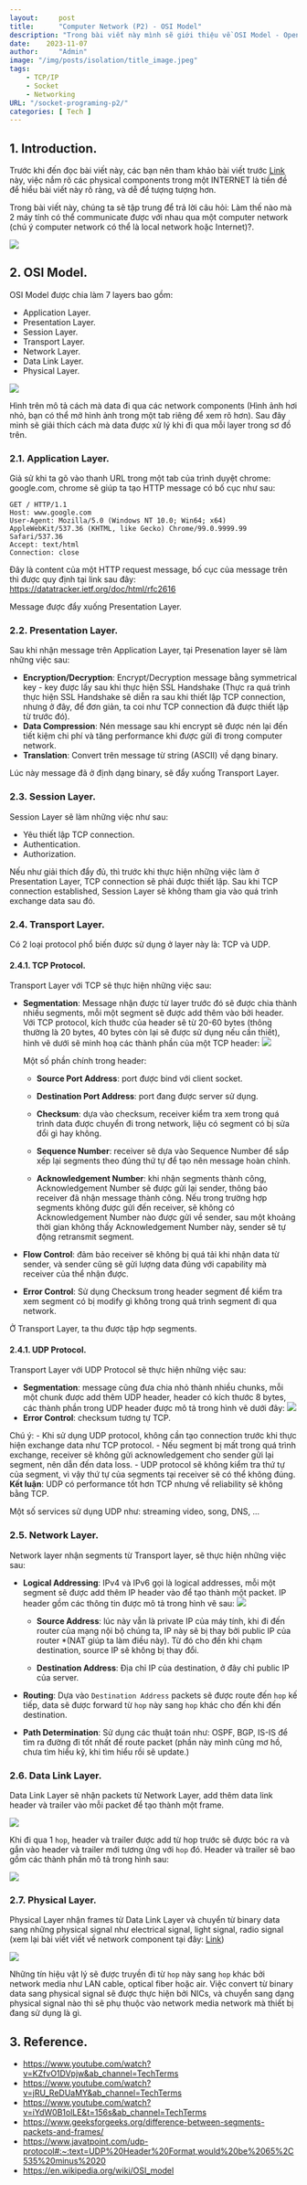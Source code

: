 ```yaml
---
layout:     post
title:      "Computer Network (P2) - OSI Model"
description: "Trong bài viết này mình sẽ giới thiệu về OSI Model - Open System Interconnection Model, model này sẽ giúp chúng ta hiểu được cách mà data được truyền đi giữa các end points trong mạng INTERNET."
date:    2023-11-07
author:     "Admin"
image: "/img/posts/isolation/title_image.jpeg"
tags:
    - TCP/IP
    - Socket
    - Networking
URL: "/socket-programing-p2/"
categories: [ Tech ]
---
```


## 1. Introduction.
Trước khi đến đọc bài viết này, các bạn nên tham khảo bài viết trước [Link](https://nhatthanh020996.github.io/socket-programing-p1/) này, việc nắm rõ các physical components trong một INTERNET là tiền đề để hiểu bài viết này rõ ràng, và dễ để tượng tượng hơn.

Trong bài viết này, chúng ta sẽ tập trung để trả lời câu hỏi: Làm thế nào mà 2 máy tính có thể communicate được với nhau qua một computer network (chú ý computer network có thể là local network hoặc Internet)?.

![](/img/network2/how.png)

## 2. OSI Model.

OSI Model được chia làm 7 layers bao gồm:
- Application Layer.
- Presentation Layer.
- Session Layer.
- Transport Layer.
- Network Layer.
- Data Link Layer.
- Physical Layer.

![](/img/network2/OSI.png)

Hình trên mô tả cách mà data đi qua các network components (Hình ảnh hơi nhỏ, bạn có thể mở hình ảnh trong một tab riêng để xem rõ hơn). Sau đây mình sẽ giải thích cách mà data được xử lý khi đi qua mỗi layer trong sơ đồ trên.

### 2.1. Application Layer.
Giả sử khi ta gõ vào thanh URL trong một tab của trình duyệt chrome: google.com, chrome sẽ giúp ta tạo HTTP message có bố cục như sau:
```
GET / HTTP/1.1
Host: www.google.com
User-Agent: Mozilla/5.0 (Windows NT 10.0; Win64; x64) AppleWebKit/537.36 (KHTML, like Gecko) Chrome/99.0.9999.99 Safari/537.36
Accept: text/html
Connection: close
```
Đây là content của một HTTP request message, bố cục của message trên thì được quy định tại link sau đây: https://datatracker.ietf.org/doc/html/rfc2616

Message được đẩy xuống Presentation Layer.

### 2.2. Presentation Layer.
Sau khi nhận message trên Application Layer, tại Presenation layer sẽ làm những việc sau:
- **Encryption/Decryption**: Encrypt/Decryption message bằng symmetrical key - key được lấy sau khi thực hiện SSL Handshake (Thực ra quá trình thực hiện SSL Handshake sẽ diễn ra sau khi thiết lập TCP connection, nhưng ở đây, để đơn giản, ta coi như TCP connection đã được thiết lập từ trước đó).
- **Data Compression**: Nén message sau khi encrypt sẽ được nén lại đến tiết kiệm chi phí và tăng performance khi được gửi đi trong computer network.
- **Translation**: Convert trên message từ string (ASCII) về dạng binary.

Lúc này message đã ở định dạng binary, sẽ đẩy xuống Transport Layer.


### 2.3. Session Layer.
Session Layer sẽ làm những việc như sau:
- Yêu thiết lập TCP connection.
- Authentication.
- Authorization.

Nếu như giải thích đẩy đủ, thì trước khi thực hiện những việc làm ở Presentation Layer, TCP connection sẽ phải được thiết lập. Sau khi TCP connection established, Session Layer sẽ không tham gia vào quá trình exchange data sau đó.

### 2.4. Transport Layer.
Có 2 loại protocol phổ biến được sử dụng ở layer này là: TCP và UDP.

#### 2.4.1. TCP Protocol.
Transport Layer với TCP sẽ thực hiện những việc sau:

- **Segmentation**: Message nhận được từ layer trước đó sẽ được chia thành nhiều segments, mỗi một segment sẽ được add thêm vào bởi header. Với TCP protocol, kích thước của header sẽ từ 20-60 bytes (thông thường là 20 bytes, 40 bytes còn lại sẽ được sử dụng nếu cần thiết), hình vẽ dưới sẽ minh hoạ các thành phần của một TCP header: ![](/img/network2/tcp-header.png)


    Một số phần chính trong header:
    - **Source Port Address**: port được bind với client socket.

    - **Destination Port Address**: port đang được server sử dụng.

    - **Checksum**: dựa vào checksum, receiver kiểm tra xem trong quá trình data được chuyển đi trong network, liệu có segment có bị sửa đổi gì hay không.

    - **Sequence Number**: receiver sẽ dựa vào Sequence Number để sắp xếp lại segments theo đúng thứ tự để tạo nên message hoàn chỉnh.

    - **Acknowledgement Number**: khi  nhận segments thành công, Acknowledgement Number sẽ được gửi lại sender, thông báo receiver đã nhận message thành công. Nếu trong trường hợp segments không được gửi đến receiver, sẽ không có Acknowledgement Number nào được gửi về sender, sau một khoảng thời gian không thấy Acknowledgement Number này, sender sẽ tự động retransmit segment.



- **Flow Control**: đảm bảo receiver sẽ không bị quá tải khi nhận data từ sender, và sender cũng sẽ gửi lượng data đúng với capability mà receiver của thể nhận được.

- **Error Control**: Sử dụng Checksum trong header segment để kiểm tra xem segment có bị modify gì không trong quá trình segment đi qua network.

Ở Transport Layer, ta thu được tập hợp segments.

#### 2.4.1. UDP Protocol.
Transport Layer với UDP Protocol sẽ thực hiện những việc sau:

- **Segmentation**: message cũng đưa chia nhỏ thành nhiều chunks, mỗi một chunk được add thêm UDP header, header có kích thước 8 bytes, các thành phần trong UDP header được mô tả trong hình vẽ dưới đây: ![](/img/network2/udp-header.png)
- **Error Control**: checksum tương tự TCP.

Chú ý:
    - Khi sử dụng UDP protocol, không cần tạo connection trước khi thực hiện exchange data như TCP protocol.
    - Nếu segment bị mất trong quá trình exchange, receiver sẽ không gửi acknowledgement cho sender gửi lại segment, nên dẫn đến data loss. 
    - UDP protocol sẽ không kiểm tra thứ tự của segment, vì vậy thứ tự của segments tại receiver sẽ có thể không đúng.
**Kết luận**: UDP có performance tốt hơn TCP nhưng về reliability sẽ không bằng TCP.

Một số services sử dụng UDP như: streaming video, song, DNS, ...

### 2.5. Network Layer.
Network layer nhận segments từ Transport layer, sẽ thực hiện những việc sau:

- **Logical Addressing**: IPv4 và IPv6 gọi là logical addresses, mỗi một segment sẽ được add thêm IP header vào để tạo thành một packet. IP header gồm các thông tin được mô tả trong hình vẽ sau: ![](/img/network2/ip-header.png)

    - **Source Address**: lúc này vẫn là private IP của máy tính, khi đi đến router của mạng nội bộ chúng ta, IP này sẽ bị thay bởi public IP của router *(NAT giúp ta làm điều này). Từ đó cho đến khi chạm destination, source IP sẽ không bị thay đổi.

    - **Destination Address**: Địa chỉ IP của destination, ở đây chỉ public IP của server.

- **Routing**: Dựa vào `Destination Address` packets sẽ được route đến `hop` kế tiếp, data sẽ được forward từ `hop` này sang `hop` khác cho đến khi đến destination.

- **Path Determination**: Sử dụng các thuật toán như: OSPF, BGP, IS-IS để tìm ra đường đi tốt nhất để route packet (phần này mình cũng mơ hồ, chưa tìm hiểu kỹ, khi tìm hiểu rồi sẽ update.)


### 2.6. Data Link Layer.
Data Link Layer sẽ nhận packets từ Network Layer, add thêm data link header và trailer vào mỗi packet để tạo thành một frame.

![](/img/network2/data-link.png)

Khi đi qua 1 `hop`, header và trailer được add từ hop trước sẽ được bóc ra và gắn vào header và trailer mới tương ứng với `hop` đó. Header và trailer sẽ bao gồm các thành phần mô tả trong hình sau:

![](/img/network2/data-link-header.jpeg)

### 2.7. Physical Layer.
Physical Layer nhận frames từ Data Link Layer và chuyển từ binary data sang những physical signal như electrical signal, light signal, radio signal (xem lại bài viết viết về network component tại đây: [Link](https://nhatthanh020996.github.io/socket-programing-p1/))

![](/img/network2/physical-layer.png)

Những tín hiệu vật lý sẽ được truyền đi từ `hop` này sang `hop` khác bởi network media như LAN cable, optical fiber hoặc air. Việc convert từ binary data sang physical signal sẽ được thực hiện bởi NICs, và chuyển sang dạng physical signal nào thì sẽ phụ thuộc vào network media network mà thiết bị đang sử dụng là gì.

## 3. Reference.
- https://www.youtube.com/watch?v=KZfvO1DVpjw&ab_channel=TechTerms
- https://www.youtube.com/watch?v=jRU_ReDUaMY&ab_channel=TechTerms
- https://www.youtube.com/watch?v=iYdW0B1olLE&t=156s&ab_channel=TechTerms
- https://www.geeksforgeeks.org/difference-between-segments-packets-and-frames/
- https://www.javatpoint.com/udp-protocol#:~:text=UDP%20Header%20Format,would%20be%2065%2C535%20minus%2020
- https://en.wikipedia.org/wiki/OSI_model